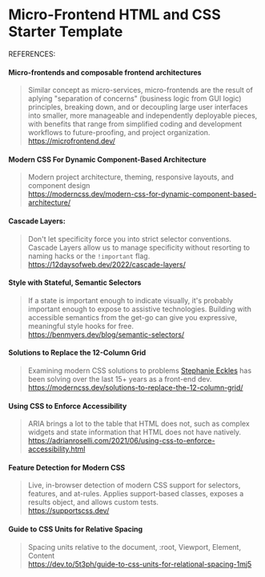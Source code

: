 # Micro-Frontend HTML and CSS Starter Template

REFERENCES:

#### Micro-frontends and composable frontend architectures

> Similar concept as micro-services, micro-frontends are the result of aplying "separation of concerns" (business logic from GUI logic) principles, breaking down, and or decoupling large user interfaces into smaller, more manageable and independently deployable pieces, with benefits that range from simplified coding and development workflows to future-proofing, and project organization.<br />
https://microfrontend.dev/
  
#### Modern CSS For Dynamic Component-Based Architecture

> Modern project architecture, theming, responsive layouts, and component design<br />
https://moderncss.dev/modern-css-for-dynamic-component-based-architecture/

#### Cascade Layers:

> Don't let specificity force you into strict selector conventions. Cascade Layers allow us to manage specificity without resorting to naming hacks or the `!important` flag.<br />
https://12daysofweb.dev/2022/cascade-layers/

#### Style with Stateful, Semantic Selectors
  
> If a state is important enough to indicate visually, it's probably important enough to expose to assistive technologies. Building with accessible semantics from the get-go can give you expressive, meaningful style hooks for free.<br />
https://benmyers.dev/blog/semantic-selectors/

#### Solutions to Replace the 12-Column Grid

> Examining modern CSS solutions to problems [Stephanie Eckles](https://front-end.social/@5t3ph) has been solving over the last 15+ years as a front-end dev.
https://moderncss.dev/solutions-to-replace-the-12-column-grid/

#### Using CSS to Enforce Accessibility

> ARIA brings a lot to the table that HTML does not, such as complex widgets and state information that HTML does not have natively.<br />
https://adrianroselli.com/2021/06/using-css-to-enforce-accessibility.html

#### Feature Detection for Modern CSS

> Live, in-browser detection of modern CSS support for selectors, features, and at-rules. Applies support-based classes, exposes a results object, and allows custom tests.<br />
https://supportscss.dev/

#### Guide to CSS Units for Relative Spacing

> Spacing units relative to the document, :root, Viewport, Element, Content<br />
https://dev.to/5t3ph/guide-to-css-units-for-relational-spacing-1mj5
